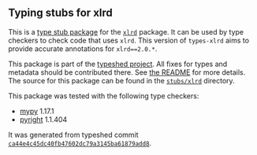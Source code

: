 ## Typing stubs for xlrd

This is a [type stub package](https://typing.python.org/en/latest/tutorials/external_libraries.html)
for the [`xlrd`](https://github.com/python-excel/xlrd) package. It can be used by type checkers
to check code that uses `xlrd`. This version of
`types-xlrd` aims to provide accurate annotations for
`xlrd==2.0.*`.

This package is part of the [typeshed project](https://github.com/python/typeshed).
All fixes for types and metadata should be contributed there.
See [the README](https://github.com/python/typeshed/blob/main/README.md)
for more details. The source for this package can be found in the
[`stubs/xlrd`](https://github.com/python/typeshed/tree/main/stubs/xlrd)
directory.

This package was tested with the following type checkers:
* [mypy](https://github.com/python/mypy/) 1.17.1
* [pyright](https://github.com/microsoft/pyright) 1.1.404

It was generated from typeshed commit
[`ca44e4c45dc40fb47602dc79a3145ba61879add8`](https://github.com/python/typeshed/commit/ca44e4c45dc40fb47602dc79a3145ba61879add8).